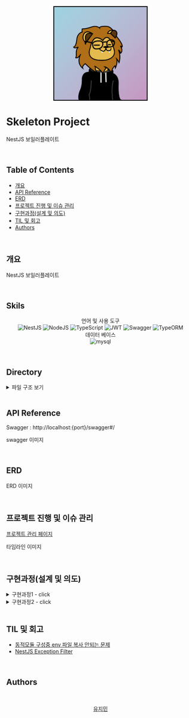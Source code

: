 <div align="center">
  <img src="./public/aslantest.png" alt="logo" align="center" width="50%" />  
</div>

# Skeleton Project

NestJS 보일러플레이트

<br/>

## Table of Contents

- [개요](#개요)
- [API Reference](#api-reference)
- [ERD](#ERD)
- [프로젝트 진행 및 이슈 관리](#프로젝트-진행-및-이슈-관리)
- [구현과정(설계 및 의도)](<#구현과정(설계-및-의도)>)
- [TIL 및 회고](#til-및-회고)
- [Authors](#authors)

<br/>

## 개요

NestJS 보일러플레이트
<br/>

<br/>

## Skils

<div align="center">

언어 및 사용 도구 <br/> ![NestJS](https://img.shields.io/badge/nestjs-%23E0234E.svg?style=for-the-badge&logo=nestjs&logoColor=white) ![NodeJS](https://img.shields.io/badge/node.js-6DA55F?style=for-the-badge&logo=node.js&logoColor=white) ![TypeScript](https://img.shields.io/badge/typescript-%23007ACC.svg?style=for-the-badge&logo=typescript&logoColor=white) ![JWT](https://img.shields.io/badge/JWT-black?style=for-the-badge&logo=JSON%20web%20tokens) ![Swagger](https://img.shields.io/badge/swagger-%ffffff.svg?style=for-the-badge&logo=swagger&logoColor=white) ![TypeORM](https://img.shields.io/badge/TypeORM-FF0000.svg?style=for-the-badge&logo=TypeORM&logoColor=white)
<br/>
데이터 베이스 <br/>![mysql](https://img.shields.io/badge/mysql-4479A1.svg?style=for-the-badge&logo=mysql&logoColor=white)<br/>

</div>

<br/>

## Directory

<details>
<summary> 파일 구조 보기 </summary>

```
src
├── app.module.ts
├── main.ts
├── common
│   ├── custom.exception.ts
│   ├── exception.filter.ts
│   ├── exception.module.ts
│   ├── logger.module.ts
│   └── swagger.ts
├── config
│   ├── env
│   ├── server.config.ts
│   ├── typeorm.config.ts
│   └── validationSchema.ts
├── entities
│   └── user.entity.ts
└── modules
    ├── auth
    └── user
```

Folder Structure

</details>
</br>

## API Reference

Swagger : http://localhost:{port}/swagger#/

swagger 이미지

<!-- <img src="./public/swagger_image.png" alt="swagger" width="90%" /> -->

<br/>

## ERD

ERD 이미지

<!-- <img src="./public/ERD.png" alt="logo" width="90%" /> -->
<br/>

## 프로젝트 진행 및 이슈 관리

[프로젝트 관리 페이지]()

타임라인 이미지

<!-- <img src="./public/timeline.png" alt="logo" width="90%" /> -->

<br/>

## 구현과정(설계 및 의도)

<details>
<summary>구현과정1 - click</summary>

- **구현과정1-1**

  - 설명

- **구현과정1-2**

  - 설명

</details>

<details>
<summary>구현과정2 - click</summary>

- **구현과정2-1**

  - 설명

- **구현과정2-2**

  - 설명

</details>

<br/>

## TIL 및 회고

- [동적모듈 구성중 env 파일 복사 안되는 문제 ](https://generated-cheddar-8e9.notion.site/env-955b73b0897c4e36bf312cd9f1a7303a?pvs=4)
- [NestJS Exception Filter]()

<br/>

## Authors

<div align="center">

</br>

<a href="https://github.com/keeepmin94">유지민</a>

</div>
<br/>
